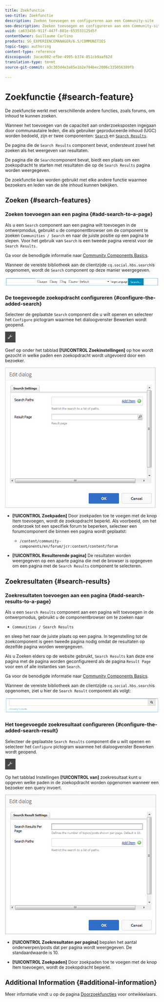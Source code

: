 ```yaml
---
title: Zoekfunctie
seo-title: Zoekfunctie
description: Zoeken toevoegen en configureren aan een Community-site
seo-description: Zoeken toevoegen en configureren aan een Community-site
uuid: ca633456-911f-447f-881e-653533125d5f
contentOwner: Guillaume Carlino
products: SG_EXPERIENCEMANAGER/6.5/COMMUNITIES
topic-tags: authoring
content-type: reference
discoiquuid: 3acac082-efbe-4995-b374-851cb9aaf62d
translation-type: tm+mt
source-git-commit: a3c303d4e3a85e1b2e794bec2006c335056309fb

---
```



# Zoekfunctie {#search-feature}

De zoekfunctie werkt met verschillende andere functies, zoals forums, om inhoud te kunnen zoeken.

Wanneer het toevoegen van de capaciteit aan onderzoeksposten ingegaan door communautaire leden, die als gebruiker geproduceerde inhoud (UGC) worden bedoeld, zijn er twee componenten: [ `Search`](#search) en [ `Search Results`](#search-results).

De pagina die de `Search Results` component bevat, ondersteunt zowel het zoeken als het weergeven van resultaten.

De pagina die de `Search`component bevat, biedt een plaats om een zoekopdracht te starten met resultaten die op de `Search Results` pagina worden weergegeven.

De zoekfunctie kan worden gebruikt met elke andere functie waarmee bezoekers en leden van de site inhoud kunnen bekijken.

## Zoeken {#search-features}

### Zoeken toevoegen aan een pagina {#add-search-to-a-page}

Als u een `Search` component aan een pagina wilt toevoegen in de ontwerpmodus, gebruikt u de componentbrowser om de component te zoeken `Communities / Search` en naar de juiste positie op een pagina te slepen. Voor het gebruik van `Search` is een tweede pagina vereist voor de `Search Results.`

Ga voor de benodigde informatie naar [Community Components Basics](basics.md).

Wanneer de vereiste bibliotheek aan de clientzijde `cq.social.hbs.search`is opgenomen, wordt de `Search` component op deze manier weergegeven.

![chlimage_1-373](assets/chlimage_1-373.png)

### De toegevoegde zoekopdracht configureren {#configure-the-added-search}

Selecteer de geplaatste `Search` component die u wilt openen en selecteer het `Configure` pictogram waarmee het dialoogvenster Bewerken wordt geopend.

![chlimage_1-374](assets/chlimage_1-374.png)

Geef op onder het tabblad **[!UICONTROL Zoekinstellingen]** op hoe wordt gezocht in welke paden een zoekopdracht wordt uitgevoerd door een bezoeker.

![chlimage_1-375](assets/chlimage_1-375.png)

* **[!UICONTROL Zoekpaden]** Door zoekpaden toe te voegen met de knop Item toevoegen, wordt de zoekopdracht beperkt. Als voorbeeld, om het onderzoek tot een specifiek forum te beperken, selecteer een forumcomponent die binnen een pagina wordt geplaatst:

   * `/content/community-components/en/forum/jcr:content/content/forum`

* **[!UICONTROL Resulterende pagina]** De resultaten worden weergegeven op een aparte pagina die met de browser is opgegeven om een pagina met de `Search Results` component te selecteren.

## Zoekresultaten {#search-results}

### Zoekresultaten toevoegen aan een pagina {#add-search-results-to-a-page}

Als u een `Search Results` component aan een pagina wilt toevoegen in de ontwerpmodus, gebruikt u de componentbrowser om te zoeken naar

* `Communities / Search Results`

en sleep het naar de juiste plaats op een pagina. In tegenstelling tot de zoekcomponent is geen tweede pagina nodig omdat de resultaten op dezelfde pagina worden weergegeven.

Als u Zoeken elders op de website gebruikt, `Search Results` kan deze ene pagina met de pagina worden geconfigureerd als de pagina `Result Page` voor een of alle instanties van `Search`.

Ga voor de benodigde informatie naar [Community Components Basics](basics.md).

Wanneer de vereiste bibliotheek aan de clientzijde `cq.social.hbs.search`is opgenomen, ziet u hier de `Search Result` component als volgt:

![chlimage_1-376](assets/chlimage_1-376.png)

### Het toegevoegde zoekresultaat configureren {#configure-the-added-search-result}

Selecteer de geplaatste `Search Results` component die u wilt openen en selecteer het `Configure` pictogram waarmee het dialoogvenster Bewerken wordt geopend.

![chlimage_1-377](assets/chlimage_1-377.png)

Op het tabblad Instellingen **[!UICONTROL van]** zoekresultaat kunt u opgeven welke paden in de zoekopdracht worden opgenomen wanneer een bezoeker een query invoert.

![chlimage_1-378](assets/chlimage_1-378.png)

* **[!UICONTROL Zoekresultaten per pagina]** bepalen het aantal onderwerpen/posts dat per pagina wordt weergegeven. De standaardwaarde is 10.

* **[!UICONTROL Zoekpaden]** Door zoekpaden toe te voegen met de knop Item toevoegen, wordt de zoekopdracht beperkt.

## Additional Information {#additional-information}

Meer informatie vindt u op de pagina [Doorzoekfuncties](search-implementation.md) voor ontwikkelaars.
